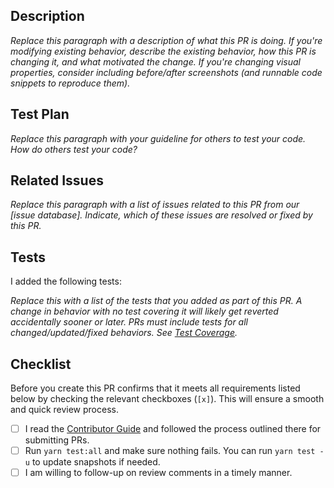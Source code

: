 ## Description

_Replace this paragraph with a description of what this PR is doing. If you're modifying existing behavior, describe the existing behavior, how this PR is changing it, and what motivated the change. If you're changing visual properties, consider including before/after screenshots (and runnable code snippets to reproduce them)._

## Test Plan

_Replace this paragraph with your guideline for others to test your code. How do others test your code?_

## Related Issues

_Replace this paragraph with a list of issues related to this PR from our [issue database]. Indicate, which of these issues are
resolved or fixed by this PR._

## Tests

I added the following tests:

_Replace this with a list of the tests that you added as part of this PR. A change in behavior with no test covering it
will likely get reverted accidentally sooner or later. PRs must include tests for all changed/updated/fixed behaviors. See [Test Coverage](https://codecov.io/gh/dooboolab/dooboo-ui)._

## Checklist

Before you create this PR confirms that it meets all requirements listed below by checking the relevant checkboxes (`[x]`). This will ensure a smooth and quick review process.

- [ ] I read the [Contributor Guide](https://github.com/dooboolab/dooboo-ui/blob/main/CONTRIBUTING.md) and followed the process outlined there for submitting PRs.
- [ ] Run `yarn test:all` and make sure nothing fails. You can run `yarn test -u` to update snapshots if needed.
- [ ] I am willing to follow-up on review comments in a timely manner.
